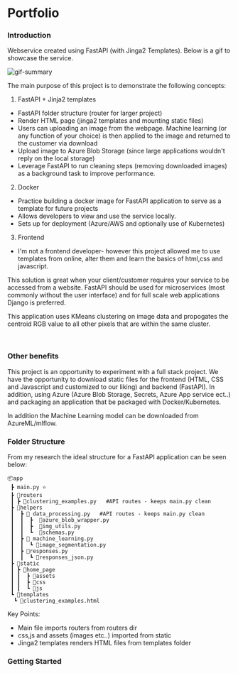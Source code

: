 # Portfolio

### Introduction
Webservice created using FastAPI (with Jinga2 Templates). Below is a gif to showcase the service.


![gif-summary](https://github.com/VirajVaitha123/portfolio/blob/app/images_gifs/Animation.gif)
<br>

The main purpose of this project is to demonstrate the following concepts:
1. FastAPI + Jinja2 templates
- FastAPI folder structure (router for larger project)
- Render HTML page (jinga2 templates and mounting static files)
- Users can uploading an image from the webpage. Machine learning (or any function of your choice) is then applied to the image and returned to the customer via download
- Upload image to Azure Blob Storage (since large applications wouldn't reply on the local storage)
- Leverage FastAPI to run cleaning steps (removing downloaded images) as a background task to improve performance.

2. Docker
- Practice building a docker image for FastAPI application to serve as a template for future projects
- Allows developers to view and use the service locally.
- Sets up for deployment (Azure/AWS and optionally use of Kubernetes)

3. Frontend
- I'm not a frontend developer- however this project allowed me to use templates from online, alter them and learn the basics of html,css and javascript.

This solution is great when your client/customer requires your service to be accessed from a website. FastAPI should be used for microservices (most commonly without the user interface) and for full scale web applications Django is preferred. 

This application uses KMeans clustering on image data and propogates the centroid RGB value to all other pixels that are within the same cluster.

<br>

### Other benefits

This project is an opportunity to experiment with a full stack project. We have the opportunity to download static files for the frontend (HTML, CSS and Javascript and customized to our liking) and backend (FastAPI). In addition, using Azure (Azure Blob Storage, Secrets, Azure App service ect..) and packaging an application that be packaged with Docker/Kubernetes. 

In addition the Machine Learning model can be downloaded from AzureML/mlflow.

### Folder Structure

From my research the ideal structure for a FastAPI application can be seen below:
```
📦app
 ┣ main.py ⭐
 ┣ 📂routers 
 ┃ ┣ 📜clustering_examples.py   #API routes - keeps main.py clean
 ┣ 📂helpers
 ┃  ┣ 📂 data_processing.py   #API routes - keeps main.py clean
 ┃  ┃  ┣  📜azure_blob_wrapper.py
 ┃  ┃  ┣  📜img_utils.py
 ┃  ┃  ┗  📜schemas.py
 ┃  ┣ 📂 machine_learning.py
 ┃  ┃  ┗ 📜image_segmentation.py
 ┃  ┣ 📂responses.py
 ┃  ┃  ┗ 📜responses_json.py
 ┣ 📂static
 ┃ ┣ 📂home_page
 ┃ ┃  ┣ 📂assets
 ┃ ┃  ┣ 📂css
 ┃ ┃  ┗ 📂js
 ┗ 📂templates
  ┗ 📜clustering_examples.html
```
Key Points:
- Main file imports routers from routers dir
- css,js and assets (images etc..) imported from static
- Jinga2 templates renders HTML files from templates folder


### Getting Started



```

```
